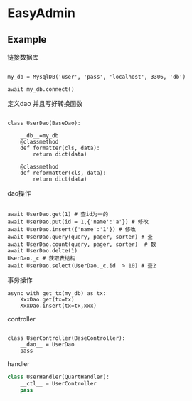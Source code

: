 # EasyAdmin

## Example
链接数据库

```python3

my_db = MysqlDB('user', 'pass', 'localhost', 3306, 'db')

await my_db.connect()

```

定义dao 并且写好转换函数
```python3

class UserDao(BaseDao):
     
    __db__=my_db
    @classmethod
    def formatter(cls, data):
        return dict(data)
        
    @classmethod
    def reformatter(cls, data):
        return dict(data)
```

dao操作

```python3

await UserDao.get(1) # 查id为一的
await UserDao.put(id = 1,{'name':'a'}) # 修改
await UserDao.insert({'name':'1'}) # 修改
await UserDao.query(query, pager, sorter) # 查
await UserDao.count(query, pager, sorter)  # 数
await UserDao.delte(1)
UserDao._c # 获取表结构
await UserDao.select(UserDao._c.id  > 10) # 查2

```

事务操作

```python3
async with get_tx(my_db) as tx:
	XxxDao.get(tx=tx)
    XxxDao.insert(tx=tx,xxx)
```

controller

```

class UserController(BaseController):
    __dao__ = UserDao
    pass
```

handler

```python
class UserHandler(QuartHandler):
    __ctl__ = UserController
    pass

```


